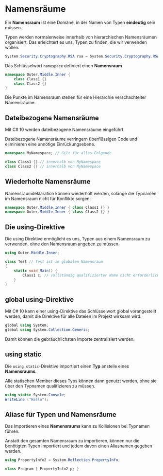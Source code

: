 # Namensräume

Ein **Namensraum** ist eine Domäne, in der Namen von Typen **eindeutig** sein müssen.


Typen werden normalerweise innerhalb von hierarchischen Namensräumen organisiert. Das erleichtert es uns, Typen zu finden, die wir verwenden wollen.

```csharp
System.Security.Cryptography.RSA rsa = System.Security.Cryptography.RSA.Create();
```


Das Schlüsselwort `namespace` definiert einen **Namensraum**

```csharp
namespace Outer.Middle.Inner {
    class Class1 {}
    class Class2 {} 
}
```

Die Punkte im Namensraum stehen für eine Hierarchie verschachtelter Namensräume.


## Dateibezogene Namensräume

Mit C# 10 werden dateibezogene Namensräume eingeführt.

Dateibezogene Namensräume verringern überflüssigen Code und eliminieren eine unnötige Einrückungsebene.

```csharp
namespace MyNamespace; // Gilt für alles Folgende 

class Class1 {} // innerhalb von MyNamespace
class Class2 {} // innerhalb von MyNamespace
```


## Wiederholte Namensräume

Namensraumdeklaration können wiederholt werden, solange die Typnamen im Namensraum nicht für Konflikte sorgen:

```csharp
namespace Outer.Middle.Inner { class Class1 {} } 
namespace Outer.Middle.Inner { class Class2 {} }
```


## Die using-Direktive

Die using Direktive ermöglicht es uns, Typen aus einem Namensraum zu verwenden, ohne den Namensraum angeben zu müssen.

```csharp
using Outer.Middle.Inner;

class Test // Test ist im globalen Namensraum 
{
    static void Main() {
        Class1 c; // vollständig qualifizierter Name nicht erforderlich ...
    } 
}
```


## global using-Direktive

Mit C# 10 kann einer using-Direktive das Schlüsselwort global vorangestellt werden, damit die Direktive für alle Dateien im Projekt wirksam wird:

```csharp
global using System;
global using System.Collection.Generic;
```

Damit können die gebräuchlichsten Importe zentralisiert werden.


## using static

Die `using static`-Direktive importiert einen **Typ** anstelle eines **Namensraums**. 

Alle statischen Member dieses Typs können dann genutzt werden, ohne sie über den Typnamen qualifizieren zu müssen.

```csharp
using static System.Console; 
WriteLine ("Hallo");
```


## Aliase für Typen und Namensräume

Das Importieren eines **Namensraums** kann zu Kollisionen bei Typnamen führen.

Anstatt den gesamten Namensraum zu importieren, können nur die benötigten Typen importiert und jedem davon einen Aliasnamen gegeben werden.

```csharp
using PropertyInfo2 = System.Reflection.PropertyInfo; 

class Program { PropertyInfo2 p; }
```